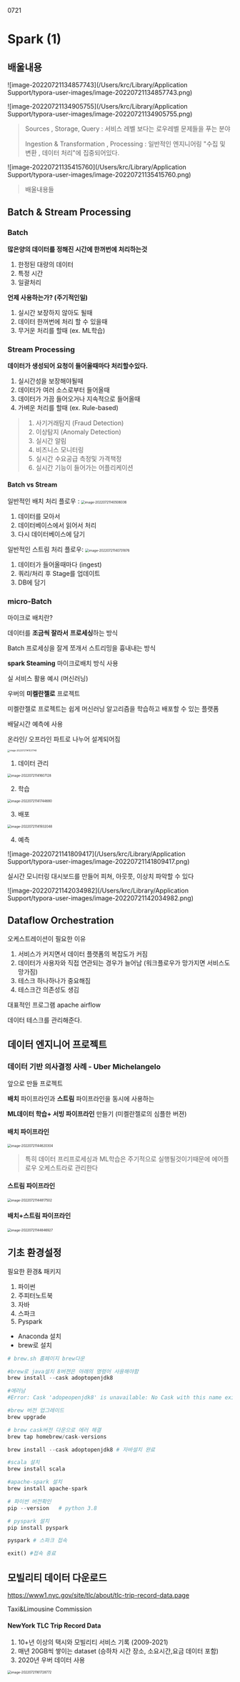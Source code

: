 0721

# Spark (1)





## 배울내용

![image-20220721134857743](/Users/krc/Library/Application Support/typora-user-images/image-20220721134857743.png)

![image-20220721134905755](/Users/krc/Library/Application Support/typora-user-images/image-20220721134905755.png)

> Sources , Storage, Query : 서비스 레벨 보다는 로우레벨 문제들을 푸는 분야
>
> Ingestion & Transformation  , Processing : 일반적인 엔지니어링 "수집 및 변환 , 데이터 처리"에 집중되어있다.

![image-20220721135415760](/Users/krc/Library/Application Support/typora-user-images/image-20220721135415760.png)

> 배울내용들



## Batch & Stream Processing

### Batch

**많은양의 데이터를 정해진 시간에 한꺼번에 처리하는것**

1. 한정된 대량의 데이터
2. 특정 시간
3. 일괄처리

**언제 사용하는가? (주기적인일)**

1. 실시간 보장하지 않아도 될때
2. 데이터 한꺼번에 처리 할 수 있을때
3. 무거운 처리를 할때 (ex. ML학습)



### Stream Processing

**데이터가 생성되어 요청이 들어올때마다 처리할수있다.**

1. 실시간성을 보장해야될때
2. 데이터가 여러 소스로부터 들어올때 
3. 데이터가 가끔 들어오거나 지속적으로 들어올때
4. 가벼운 처리를 할때 (ex. Rule-based)

> 1. 사기거래탐지 (Fraud Detection)
> 2. 이상탐지 (Anomaly Detection)
> 3. 실시간 알림
> 4. 비즈니스 모니터링
> 5. 실시간 수요공급 측정및 가격책정
> 6. 실시간 기능이 들어가는 어플리케이션



#### Batch vs Stream 

일반적인 배치 처리 플로우 :											<img src="/Users/krc/Library/Application Support/typora-user-images/image-20220721140506036.png" alt="image-20220721140506036" style="zoom: 50%;" />

1. 데이터를 모아서
2. 데이터베이스에서 읽어서 처리
3. 다시 데이터베이스에 담기 												





일반적인 스트림 처리 플로우:							 <img src="/Users/krc/Library/Application Support/typora-user-images/image-20220721140731876.png" alt="image-20220721140731876" style="zoom:50%;" />

1. 데이터가 들어올때마다 (ingest)
2. 쿼리/처리 후 Stage를 업데이트
3. DB에 담기



### micro-Batch

마이크로 배치란?

데이터를 **조금씩 잘라서** **프로세싱**하는 방식

Batch 프로세싱을 잘게 쪼개서 스트리밍을 흉내내는 방식

**spark Steaming** 마이크로배치 방식 사용



실 서비스 활용 예시 (머신러닝)

 우버의 **미켈란젤로** 프로젝트

미켈란젤로 프로젝트는 쉽게 머신러닝 알고리즘을 학습하고 배포할 수 있는 플랫폼

배달시간 예측에 사용

온라인/ 오프라인 파트로 나누어 설계되어짐

<img src="/Users/krc/Library/Application Support/typora-user-images/image-20220721141537748.png" alt="image-20220721141537748" style="zoom: 33%;" />

1. 데이터 관리

<img src="/Users/krc/Library/Application Support/typora-user-images/image-20220721141607128.png" alt="image-20220721141607128" style="zoom: 50%;" />

2. 학습

<img src="/Users/krc/Library/Application Support/typora-user-images/image-20220721141744680.png" alt="image-20220721141744680" style="zoom:50%;" />

3. 배포

<img src="/Users/krc/Library/Application Support/typora-user-images/image-20220721141932048.png" alt="image-20220721141932048" style="zoom:50%;" />

4. 예측

![image-20220721141809417](/Users/krc/Library/Application Support/typora-user-images/image-20220721141809417.png)



실시간 모니터링 대시보드를 만들어 피쳐,  아웃풋, 이상치 파악할 수 있다

![image-20220721142034982](/Users/krc/Library/Application Support/typora-user-images/image-20220721142034982.png)





## Dataflow Orchestration

오케스트레이션이 필요한 이유

1. 서비스가 커지면서 데이터 플랫폼의 복잡도가 커짐
2. 데이터가 사용자와 직접 연관되는 경우가 늘어남 (워크플로우가 망가지면 서비스도 망가짐)
3. 테스크 하나하나가 중요해짐
4. 테스크간 의존성도 생김

대표적인 프로그램 apache airflow

데이터 테스크를 관리해준다.



## 데이터 엔지니어 프로젝트

### 데이터 기반 의사결정 사례 - Uber Michelangelo

앞으로 만들 프로젝트

**배치** 파이프라인과 **스트림** 파이프라인을 동시에 사용하는

**ML데이터 학습+ 서빙 파이프라인** 만들기 (미켈란젤로의 심플한 버젼)



#### 배치 파이프라인

<img src="/Users/krc/Library/Application Support/typora-user-images/image-20220721144620304.png" alt="image-20220721144620304" style="zoom:50%;" />

> 특히 데이터 프리프로세싱과 ML학습은 주기적으로 실행될것이기때문에 에어플로우 오케스트라로 관리한다



#### 스트림 파이프라인

<img src="/Users/krc/Library/Application Support/typora-user-images/image-20220721144817502.png" alt="image-20220721144817502" style="zoom:50%;" />



#### 배치+스트림 파이프라인

<img src="/Users/krc/Library/Application Support/typora-user-images/image-20220721144846927.png" alt="image-20220721144846927" style="zoom:50%;" />





## 기초 환경설정

필요한 환경& 패키지

1. 파이썬
2. 주피터노트북
3. 자바
4. 스파크
5. Pyspark



- Anaconda 설치
- brew로 설치

~~~ python
# brew.sh 홈페이지 brew다운

#brew로 java설치 8버젼은 아래의 명령어 사용해야함
brew install --cask adoptopenjdk8

#에러남
#Error: Cask 'adopeopenjdk8' is unavailable: No Cask with this name exists.

#brew 버전 업그레이드
brew upgrade

# brew cask버전 다운으로 에러 해결
brew tap homebrew/cask-versions

brew install --cask adoptopenjdk8 # 자바설치 완료

#scala 설치
brew install scala

#apache-spark 설치
brew install apache-spark

# 파이썬 버전확인 
pip --version   # python 3.8

# pyspark 설치
pip install pyspark

pyspark # 스파크 접속

exit() #접속 종료

~~~





## 모빌리티 데이터 다운로드

https://www1.nyc.gov/site/tlc/about/tlc-trip-record-data.page

Taxi&Limousine Commission

#### NewYork TLC Trip Record Data 

1. 10+년 이상의 택시와 모빌리티 서비스 기록 (2009-2021)
2. 매년 20GB씩 쌓이는 dataset (승하차 시간 장소, 소요시간,요금 데이터 포함)
3. 2020년 우버 데이터 사용

<img src="/Users/krc/Library/Application Support/typora-user-images/image-20220721161728772.png" alt="image-20220721161728772" style="zoom: 50%;" />